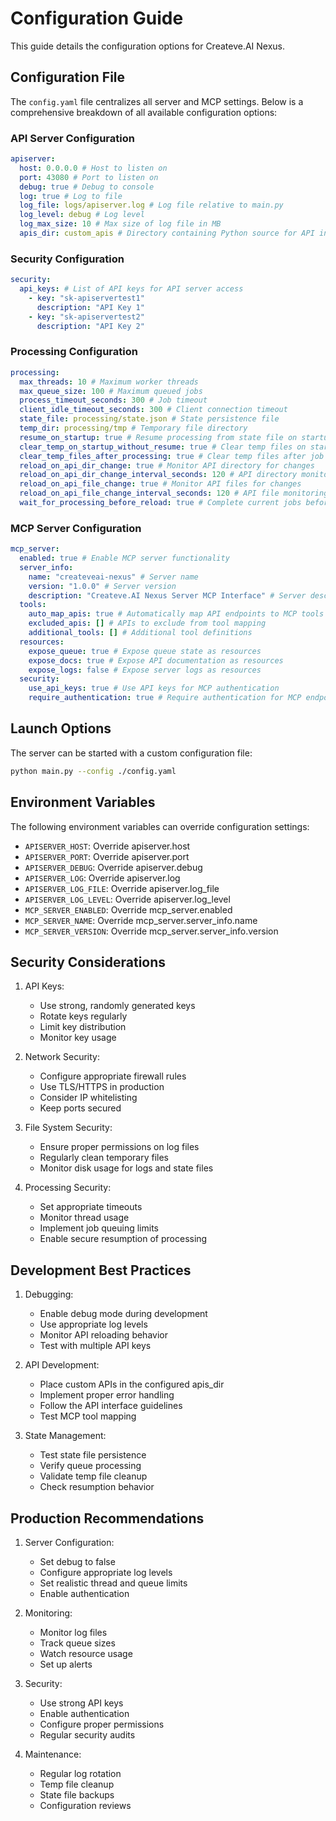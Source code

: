 # Configuration Guide

This guide details the configuration options for Createve.AI Nexus.

## Configuration File

The `config.yaml` file centralizes all server and MCP settings. Below is a comprehensive breakdown of all available configuration options:

### API Server Configuration

```yaml
apiserver:
  host: 0.0.0.0 # Host to listen on
  port: 43080 # Port to listen on
  debug: true # Debug to console
  log: true # Log to file
  log_file: logs/apiserver.log # Log file relative to main.py
  log_level: debug # Log level
  log_max_size: 10 # Max size of log file in MB
  apis_dir: custom_apis # Directory containing Python source for API interfaces
```

### Security Configuration

```yaml
security:
  api_keys: # List of API keys for API server access
    - key: "sk-apiservertest1"
      description: "API Key 1"
    - key: "sk-apiservertest2"
      description: "API Key 2"
```

### Processing Configuration

```yaml
processing:
  max_threads: 10 # Maximum worker threads
  max_queue_size: 100 # Maximum queued jobs
  process_timeout_seconds: 300 # Job timeout
  client_idle_timeout_seconds: 300 # Client connection timeout
  state_file: processing/state.json # State persistence file
  temp_dir: processing/tmp # Temporary file directory
  resume_on_startup: true # Resume processing from state file on startup
  clear_temp_on_startup_without_resume: true # Clear temp files on startup when not resuming
  clear_temp_files_after_processing: true # Clear temp files after job completion
  reload_on_api_dir_change: true # Monitor API directory for changes
  reload_on_api_dir_change_interval_seconds: 120 # API directory monitoring interval
  reload_on_api_file_change: true # Monitor API files for changes
  reload_on_api_file_change_interval_seconds: 120 # API file monitoring interval
  wait_for_processing_before_reload: true # Complete current jobs before reloading
```

### MCP Server Configuration

```yaml
mcp_server:
  enabled: true # Enable MCP server functionality
  server_info:
    name: "createveai-nexus" # Server name
    version: "1.0.0" # Server version
    description: "Createve.AI Nexus Server MCP Interface" # Server description
  tools:
    auto_map_apis: true # Automatically map API endpoints to MCP tools
    excluded_apis: [] # APIs to exclude from tool mapping
    additional_tools: [] # Additional tool definitions
  resources:
    expose_queue: true # Expose queue state as resources
    expose_docs: true # Expose API documentation as resources
    expose_logs: false # Expose server logs as resources
  security:
    use_api_keys: true # Use API keys for MCP authentication
    require_authentication: true # Require authentication for MCP endpoints
```

## Launch Options

The server can be started with a custom configuration file:

```bash
python main.py --config ./config.yaml
```

## Environment Variables

The following environment variables can override configuration settings:

- `APISERVER_HOST`: Override apiserver.host
- `APISERVER_PORT`: Override apiserver.port
- `APISERVER_DEBUG`: Override apiserver.debug
- `APISERVER_LOG`: Override apiserver.log
- `APISERVER_LOG_FILE`: Override apiserver.log_file
- `APISERVER_LOG_LEVEL`: Override apiserver.log_level
- `MCP_SERVER_ENABLED`: Override mcp_server.enabled
- `MCP_SERVER_NAME`: Override mcp_server.server_info.name
- `MCP_SERVER_VERSION`: Override mcp_server.server_info.version

## Security Considerations

1. API Keys:
   - Use strong, randomly generated keys
   - Rotate keys regularly
   - Limit key distribution
   - Monitor key usage

2. Network Security:
   - Configure appropriate firewall rules
   - Use TLS/HTTPS in production
   - Consider IP whitelisting
   - Keep ports secured

3. File System Security:
   - Ensure proper permissions on log files
   - Regularly clean temporary files
   - Monitor disk usage for logs and state files

4. Processing Security:
   - Set appropriate timeouts
   - Monitor thread usage
   - Implement job queuing limits
   - Enable secure resumption of processing

## Development Best Practices

1. Debugging:
   - Enable debug mode during development
   - Use appropriate log levels
   - Monitor API reloading behavior
   - Test with multiple API keys

2. API Development:
   - Place custom APIs in the configured apis_dir
   - Implement proper error handling
   - Follow the API interface guidelines
   - Test MCP tool mapping

3. State Management:
   - Test state file persistence
   - Verify queue processing
   - Validate temp file cleanup
   - Check resumption behavior

## Production Recommendations

1. Server Configuration:
   - Set debug to false
   - Configure appropriate log levels
   - Set realistic thread and queue limits
   - Enable authentication

2. Monitoring:
   - Monitor log files
   - Track queue sizes
   - Watch resource usage
   - Set up alerts

3. Security:
   - Use strong API keys
   - Enable authentication
   - Configure proper permissions
   - Regular security audits

4. Maintenance:
   - Regular log rotation
   - Temp file cleanup
   - State file backups
   - Configuration reviews

